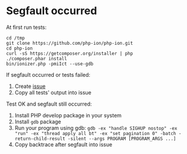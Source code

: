 Segfault occurred
=================

At first run tests:

```
cd /tmp
git clone https://github.com/php-ion/php-ion.git
cd php-ion
curl -sS https://getcomposer.org/installer | php
./composer.phar install
bin/ionizer.php -pmiIct --use-gdb
```

If segfault occurred or tests failed:

1. Create [issue](https://github.com/php-ion/php-ion/issues/new)
2. Copy all tests' output into issue

Test OK and segfault still occurred:

1. Install PHP develop package in your system
2. Install `gdb` package
3. Run your program using gdb:
   `gdb -ex "handle SIGHUP nostop" -ex "run" -ex "thread apply all bt" -ex "set pagination 0" -batch -return-child-result -silent --args PROGRAM [PROGRAM_ARGS ...]`
4. Copy backtrace after segfault into issue
